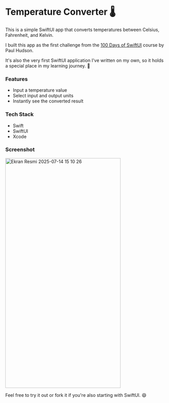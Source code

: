 # Temperature Converter 🌡️

This is a simple SwiftUI app that converts temperatures between Celsius, Fahrenheit, and Kelvin.

I built this app as the first challenge from the [100 Days of SwiftUI](https://www.hackingwithswift.com/100/swiftui/) course by Paul Hudson.

It's also the very first SwiftUI application I've written on my own, so it holds a special place in my learning journey. 🚀

### Features

- Input a temperature value
- Select input and output units
- Instantly see the converted result

### Tech Stack

- Swift
- SwiftUI
- Xcode

### Screenshot
<img width="361" height="718" alt="Ekran Resmi 2025-07-14 15 10 26" src="https://github.com/user-attachments/assets/67850d9a-7d30-4386-ac0b-a66922cee415" />

Feel free to try it out or fork it if you're also starting with SwiftUI. 😄
